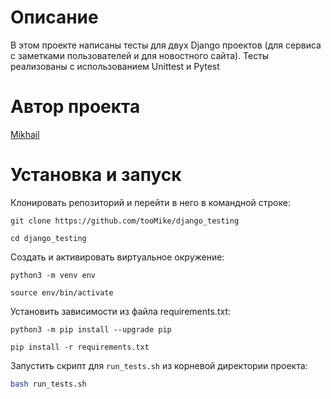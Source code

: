 # Описание

В этом проекте написаны тесты для двух Django проектов (для сервиса с заметками пользователей и для новостного сайта). Тесты реализованы с использованием Unittest и Pytest

# Автор проекта

[Mikhail](https://github.com/tooMike)

# Установка и запуск

Клонировать репозиторий и перейти в него в командной строке:

```
git clone https://github.com/tooMike/django_testing
```

```
cd django_testing
```

Cоздать и активировать виртуальное окружение:

```
python3 -m venv env
```

```
source env/bin/activate
```

Установить зависимости из файла requirements.txt:

```
python3 -m pip install --upgrade pip
```

```
pip install -r requirements.txt
```

Запустить скрипт для `run_tests.sh` из корневой директории проекта:

```sh
bash run_tests.sh
``` 
